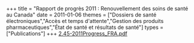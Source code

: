 +++
title = "Rapport de progrès 2011 : Renouvellement des soins de santé au Canada"
date = 2011-01-06
themes = ["Dossiers de santé électroniques","Accès et temps d'attente","Gestion des produits pharmaceutiques","État de santé et résultats de santé"]
types = ["Publications"]
+++
[2.45-2011Progress_FRA.pdf](/files/2.45-2011Progress_FRA.pdf)
